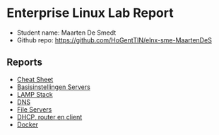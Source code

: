 # Enterprise Linux Lab Report

- Student name: Maarten De Smedt
- Github repo: <https://github.com/HoGentTIN/elnx-sme-MaartenDeS>


## Reports

- [Cheat Sheet](https://github.com/MaartenDeS/elnx-sme/blob/soluation/report/cheat-sheet.md)
- [Basisinstellingen Servers](https://github.com/MaartenDeS/elnx-sme/blob/soluation/report/report-opdracht00.md)
- [LAMP Stack](https://github.com/MaartenDeS/elnx-sme/blob/soluation/report/report-opdracht01.md)
- [DNS](https://github.com/MaartenDeS/elnx-sme/blob/soluation/report/report-opdracht02.md)
- [File Servers](https://github.com/MaartenDeS/elnx-sme/blob/soluation/report/report-opdracht03.md)
- [DHCP, router en client](https://github.com/MaartenDeS/elnx-sme/blob/soluation/report/report-opdracht04.md)
- [Docker](https://github.com/MaartenDeS/elnx-sme/blob/soluation/report/report-opdracht05-2dezit.md)
